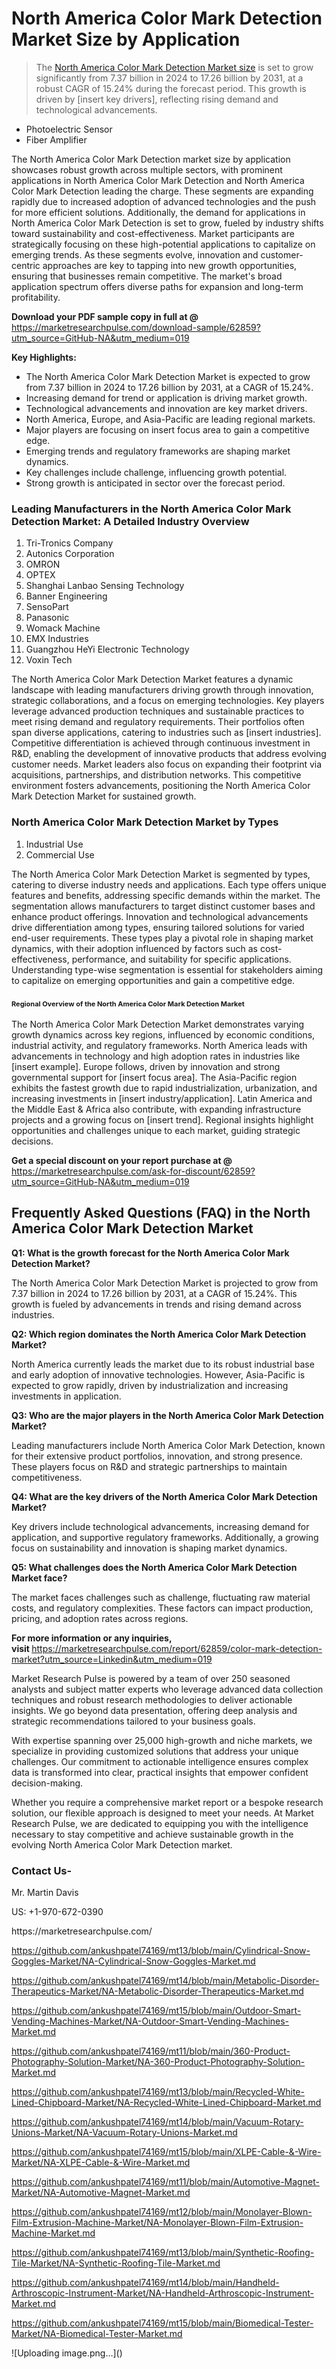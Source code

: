 <h1>North America Color Mark Detection Market&nbsp;Size by Application</h1><blockquote><p>The <a href="https://marketresearchpulse.com/download-sample/62859?utm_source=GitHub-NA&amp;utm_medium=019">North America Color Mark Detection Market size</a> is set to grow significantly from 7.37 billion in 2024 to 17.26 billion by 2031, at a robust CAGR of 15.24% during the forecast period. This growth is driven by [insert key drivers], reflecting rising demand and technological advancements.</p></blockquote><ul><li>Photoelectric Sensor<li> Fiber Amplifier</li></ul><p>The North America Color Mark Detection market size by application showcases robust growth across multiple sectors, with prominent applications in North America Color Mark Detection and North America Color Mark Detection leading the charge. These segments are expanding rapidly due to increased adoption of advanced technologies and the push for more efficient solutions. Additionally, the demand for applications in North America Color Mark Detection is set to grow, fueled by industry shifts toward sustainability and cost-effectiveness. Market participants are strategically focusing on these high-potential applications to capitalize on emerging trends. As these segments evolve, innovation and customer-centric approaches are key to tapping into new growth opportunities, ensuring that businesses remain competitive. The market's broad application spectrum offers diverse paths for expansion and long-term profitability.</p><p><strong>Download your PDF sample copy in full at @ </strong><a href="https://marketresearchpulse.com/download-sample/62859?utm_source=GitHub-NA&amp;utm_medium=019">https://marketresearchpulse.com/download-sample/62859?utm_source=GitHub-NA&amp;utm_medium=019</a></p><p><strong>Key Highlights: </strong></p><ul><li>The North America Color Mark Detection Market is expected to grow from 7.37 billion in 2024 to 17.26 billion by 2031, at a CAGR of 15.24%.</li><li>Increasing demand for trend or application is driving market growth.</li><li>Technological advancements and innovation are key market drivers.</li><li>North America, Europe, and Asia-Pacific are leading regional markets.</li><li>Major players are focusing on insert focus area to gain a competitive edge.</li><li>Emerging trends and regulatory frameworks are shaping market dynamics.</li><li>Key challenges include challenge, influencing growth potential.</li><li>Strong growth is anticipated in sector over the forecast period.</li></ul><h3>Leading Manufacturers in the North America Color Mark Detection Market: A Detailed Industry Overview</h3><ol><li>Tri-Tronics Company</li><li>Autonics Corporation</li><li>OMRON</li><li>OPTEX</li><li>Shanghai Lanbao Sensing Technology</li><li>Banner Engineering</li><li>SensoPart</li><li>Panasonic</li><li>Womack Machine</li><li>EMX Industries</li><li>Guangzhou HeYi Electronic Technology</li><li>Voxin Tech</li></ol><div class="flex max-w-full flex-col flex-grow"><div class="min-h-8 text-message flex w-full flex-col items-end gap-2 whitespace-normal break-words [.text-message+&amp;]:mt-5" dir="auto" data-message-author-role="assistant" data-message-id="fd8432e4-4910-450d-b182-61b7bfb0a01f" data-message-model-slug="gpt-4o"><div class="flex w-full flex-col gap-1 empty:hidden first:pt-[3px]"><div class="markdown prose w-full break-words dark:prose-invert light"><p>The North America Color Mark Detection Market features a dynamic landscape with leading manufacturers driving growth through innovation, strategic collaborations, and a focus on emerging technologies. Key players leverage advanced production techniques and sustainable practices to meet rising demand and regulatory requirements. Their portfolios often span diverse applications, catering to industries such as [insert industries]. Competitive differentiation is achieved through continuous investment in R&amp;D, enabling the development of innovative products that address evolving customer needs. Market leaders also focus on expanding their footprint via acquisitions, partnerships, and distribution networks. This competitive environment fosters advancements, positioning the North America Color Mark Detection Market for sustained growth.</p></div></div></div></div><h3>North America Color Mark Detection Market by Types</h3><ol><li>Industrial Use<li> Commercial Use</li></ol><div class="flex max-w-full flex-col flex-grow"><div class="min-h-8 text-message flex w-full flex-col items-end gap-2 whitespace-normal break-words [.text-message+&amp;]:mt-5" dir="auto" data-message-author-role="assistant" data-message-id="084470be-0bb7-4664-bddf-5156b4f41249" data-message-model-slug="gpt-4o-mini"><div class="flex w-full flex-col gap-1 empty:hidden first:pt-[3px]"><div class="markdown prose w-full break-words dark:prose-invert light"><p>The North America Color Mark Detection Market is segmented by types, catering to diverse industry needs and applications. Each type offers unique features and benefits, addressing specific demands within the market. The segmentation allows manufacturers to target distinct customer bases and enhance product offerings. Innovation and technological advancements drive differentiation among types, ensuring tailored solutions for varied end-user requirements. These types play a pivotal role in shaping market dynamics, with their adoption influenced by factors such as cost-effectiveness, performance, and suitability for specific applications. Understanding type-wise segmentation is essential for stakeholders aiming to capitalize on emerging opportunities and gain a competitive edge.</p></div></div></div></div><h3><span style="font-size: 11px;">Regional Overview of the North America Color Mark Detection Market</span></h3><div class="flex max-w-full flex-col flex-grow"><div class="min-h-8 text-message flex w-full flex-col items-end gap-2 whitespace-normal break-words [.text-message+&amp;]:mt-5" dir="auto" data-message-author-role="assistant" data-message-id="e9038762-ce64-4e30-91c9-9bd413514231" data-message-model-slug="gpt-4o-mini"><div class="flex w-full flex-col gap-1 empty:hidden first:pt-[3px]"><div class="markdown prose w-full break-words dark:prose-invert light"><p>The North America Color Mark Detection Market demonstrates varying growth dynamics across key regions, influenced by economic conditions, industrial activity, and regulatory frameworks. North America leads with advancements in technology and high adoption rates in industries like [insert example]. Europe follows, driven by innovation and strong governmental support for [insert focus area]. The Asia-Pacific region exhibits the fastest growth due to rapid industrialization, urbanization, and increasing investments in [insert industry/application]. Latin America and the Middle East &amp; Africa also contribute, with expanding infrastructure projects and a growing focus on [insert trend]. Regional insights highlight opportunities and challenges unique to each market, guiding strategic decisions.</p></div></div></div></div><p><strong>Get a special discount on your report purchase at @ </strong><a href="https://marketresearchpulse.com/ask-for-discount/62859?utm_source=GitHub-NA&amp;utm_medium=019">https://marketresearchpulse.com/ask-for-discount/62859?utm_source=GitHub-NA&amp;utm_medium=019</a></p><h2>Frequently Asked Questions (FAQ) in the North America Color Mark Detection Market</h2><p><strong>Q1: What is the growth forecast for the North America Color Mark Detection Market?</strong></p><p>The North America Color Mark Detection Market is projected to grow from 7.37 billion in 2024 to 17.26 billion by 2031, at a CAGR of 15.24%. This growth is fueled by advancements in trends and rising demand across industries.</p><p><strong>Q2: Which region dominates the North America Color Mark Detection Market?</strong></p><p>North America currently leads the market due to its robust industrial base and early adoption of innovative technologies. However, Asia-Pacific is expected to grow rapidly, driven by industrialization and increasing investments in application.</p><p><strong>Q3: Who are the major players in the North America Color Mark Detection Market?</strong></p><p>Leading manufacturers include North America Color Mark Detection, known for their extensive product portfolios, innovation, and strong presence. These players focus on R&amp;D and strategic partnerships to maintain competitiveness.</p><p><strong>Q4: What are the key drivers of the North America Color Mark Detection Market?</strong></p><p>Key drivers include technological advancements, increasing demand for application, and supportive regulatory frameworks. Additionally, a growing focus on sustainability and innovation is shaping market dynamics.</p><p><strong>Q5: What challenges does the North America Color Mark Detection Market face?</strong></p><p>The market faces challenges such as challenge, fluctuating raw material costs, and regulatory complexities. These factors can impact production, pricing, and adoption rates across regions.</p><p><strong>For more information or any inquiries, visit&nbsp;</strong><a href="https://marketresearchpulse.com/report/62859/color-mark-detection-market?utm_source=Linkedin&utm_medium=019">https://marketresearchpulse.com/report/62859/color-mark-detection-market?utm_source=Linkedin&utm_medium=019</a></p><p>Market Research Pulse is powered by a team of over 250 seasoned analysts and subject matter experts who leverage advanced data collection techniques and robust research methodologies to deliver actionable insights. We go beyond data presentation, offering deep analysis and strategic recommendations tailored to your business goals.</p><p>With expertise spanning over 25,000 high-growth and niche markets, we specialize in providing customized solutions that address your unique challenges. Our commitment to actionable intelligence ensures complex data is transformed into clear, practical insights that empower confident decision-making.</p><p>Whether you require a comprehensive market report or a bespoke research solution, our flexible approach is designed to meet your needs. At Market Research Pulse, we are dedicated to equipping you with the intelligence necessary to stay competitive and achieve sustainable growth in the evolving North America Color Mark Detection market.</p><h3><strong>Contact Us-</strong></h3><p>Mr. Martin Davis</p><p>US: +1-970-672-0390</p><p>https://marketresearchpulse.com/</p><p><a href="https://github.com/ankushpatel74169/mt13/blob/main/Cylindrical-Snow-Goggles-Market/NA-Cylindrical-Snow-Goggles-Market.md">https://github.com/ankushpatel74169/mt13/blob/main/Cylindrical-Snow-Goggles-Market/NA-Cylindrical-Snow-Goggles-Market.md</a></p><p><a href="https://github.com/ankushpatel74169/mt14/blob/main/Metabolic-Disorder-Therapeutics-Market/NA-Metabolic-Disorder-Therapeutics-Market.md">https://github.com/ankushpatel74169/mt14/blob/main/Metabolic-Disorder-Therapeutics-Market/NA-Metabolic-Disorder-Therapeutics-Market.md</a></p><p><a href="https://github.com/ankushpatel74169/mt15/blob/main/Outdoor-Smart-Vending-Machines-Market/NA-Outdoor-Smart-Vending-Machines-Market.md">https://github.com/ankushpatel74169/mt15/blob/main/Outdoor-Smart-Vending-Machines-Market/NA-Outdoor-Smart-Vending-Machines-Market.md</a></p><p><a href="https://github.com/ankushpatel74169/mt11/blob/main/360-Product-Photography-Solution-Market/NA-360-Product-Photography-Solution-Market.md">https://github.com/ankushpatel74169/mt11/blob/main/360-Product-Photography-Solution-Market/NA-360-Product-Photography-Solution-Market.md</a></p><p><a href="https://github.com/ankushpatel74169/mt13/blob/main/Recycled-White-Lined-Chipboard-Market/NA-Recycled-White-Lined-Chipboard-Market.md">https://github.com/ankushpatel74169/mt13/blob/main/Recycled-White-Lined-Chipboard-Market/NA-Recycled-White-Lined-Chipboard-Market.md</a></p><p><a href="https://github.com/ankushpatel74169/mt14/blob/main/Vacuum-Rotary-Unions-Market/NA-Vacuum-Rotary-Unions-Market.md">https://github.com/ankushpatel74169/mt14/blob/main/Vacuum-Rotary-Unions-Market/NA-Vacuum-Rotary-Unions-Market.md</a></p><p><a href="https://github.com/ankushpatel74169/mt15/blob/main/XLPE-Cable-&-Wire-Market/NA-XLPE-Cable-&-Wire-Market.md">https://github.com/ankushpatel74169/mt15/blob/main/XLPE-Cable-&-Wire-Market/NA-XLPE-Cable-&-Wire-Market.md</a></p><p><a href="https://github.com/ankushpatel74169/mt11/blob/main/Automotive-Magnet-Market/NA-Automotive-Magnet-Market.md">https://github.com/ankushpatel74169/mt11/blob/main/Automotive-Magnet-Market/NA-Automotive-Magnet-Market.md</a></p><p><a href="https://github.com/ankushpatel74169/mt12/blob/main/Monolayer-Blown-Film-Extrusion-Machine-Market/NA-Monolayer-Blown-Film-Extrusion-Machine-Market.md">https://github.com/ankushpatel74169/mt12/blob/main/Monolayer-Blown-Film-Extrusion-Machine-Market/NA-Monolayer-Blown-Film-Extrusion-Machine-Market.md</a></p><p><a href="https://github.com/ankushpatel74169/mt13/blob/main/Synthetic-Roofing-Tile-Market/NA-Synthetic-Roofing-Tile-Market.md">https://github.com/ankushpatel74169/mt13/blob/main/Synthetic-Roofing-Tile-Market/NA-Synthetic-Roofing-Tile-Market.md</a></p><p><a href="https://github.com/ankushpatel74169/mt14/blob/main/Handheld-Arthroscopic-Instrument-Market/NA-Handheld-Arthroscopic-Instrument-Market.md">https://github.com/ankushpatel74169/mt14/blob/main/Handheld-Arthroscopic-Instrument-Market/NA-Handheld-Arthroscopic-Instrument-Market.md</a></p><p><a href="https://github.com/ankushpatel74169/mt15/blob/main/Biomedical-Tester-Market/NA-Biomedical-Tester-Market.md">https://github.com/ankushpatel74169/mt15/blob/main/Biomedical-Tester-Market/NA-Biomedical-Tester-Market.md</a></p>
![Uploading image.png…]()
